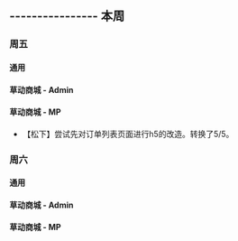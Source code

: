 ## ---------------- 本周

### 周五
#### 通用
#### 草动商城 - Admin
#### 草动商城 - MP
* 【松下】尝试先对订单列表页面进行h5的改造。转换了5/5。

### 周六
#### 通用
#### 草动商城 - Admin
#### 草动商城 - MP
